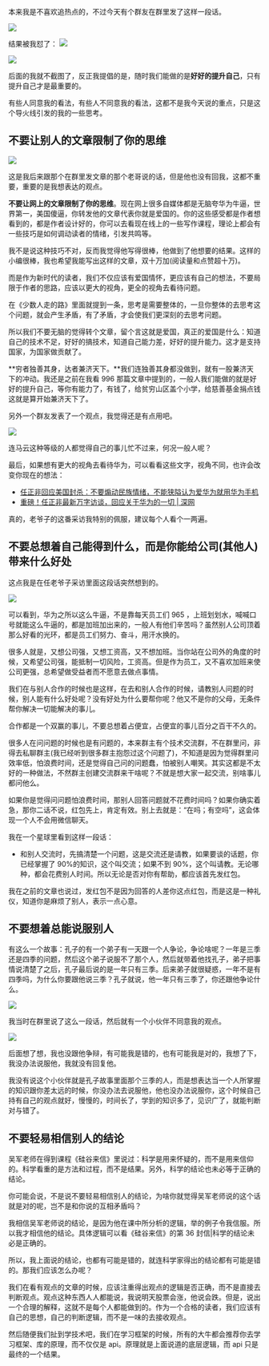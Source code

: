 本来我是不喜欢追热点的，不过今天有个群友在群里发了这样一段话。

![](http://imgs.taoweng.site/2019-05-30-153543.jpg)





结果被我怼了：
![](http://imgs.taoweng.site/2019-05-30-153551.jpg)


![](http://imgs.taoweng.site/2019-05-30-153552.jpg)


后面的我就不截图了，反正我提倡的是，随时我们能做的是**好好的提升自己**，只有提升自己才是最重要的。

有些人同意我的看法，有些人不同意我的看法，这都不是我今天说的重点，只是这个导火线引发的我的一些思考。

## 不要让别人的文章限制了你的思维

![](http://imgs.taoweng.site/2019-05-30-153553.jpg)

这是我后来跟那个在群里发文章的那个老哥说的话，但是他也没有回我，这都不重要，重要的是我想表达的观点。

**不要让网上的文章限制了你的思维**。现在网上很多自媒体都是无脑夸华为牛逼，世界第一，美国傻逼，你转发他的文章代表你就是爱国的。你的这些感受都是作者想看到的，都是作者设计好的，你可以去看现在线上的一些写作课程，理论上都会有一些技巧是如何调动读者的情绪，引发共鸣等。

我不是说这种技巧不对，反而我觉得他写得很棒，他做到了他想要的结果。这样的小编很棒，我也希望我能写出这样的文章，双十万加(阅读量和点赞超十万)。

而是作为新时代的读者，我们不仅应该有爱国情怀，更应该有自己的想法，不要局限于作者的思路，应该以更大的视角，更全的视角去看待问题。

在《少数人走的路》里面就提到一条，思考是需要整体的，一旦你整体的去思考这个问题，就会产生矛盾，有了矛盾，才会使我们更深刻的去思考问题。

所以我们不要无脑的觉得转个文章，留个言这就是爱国，真正的爱国是什么：知道自己的技术不足，好好的搞技术，知道自己能力差，好好的提升能力。这才是支持国家，为国家做贡献了。

**穷者独善其身，达者兼济天下。**我们连独善其身都没做到，就有一股兼济天下的冲动。我还是之前在我看 996 那篇文章中提到的，一般人我们能做的就是好好的提升自己，等你有能力了，有钱了，给贫穷山区盖个小学，给慈善基金捐点钱这就是算开始兼济天下了。

另外一个群友发表了一个观点，我觉得还是有点用吧。

![](http://imgs.taoweng.site/2019-05-30-153554.jpg)

连马云这种等级的人都觉得自己的事儿忙不过来，何况一般人呢？

最后，如果想有更大的视角去看待华为，可以看看这些文字，视角不同，也许会改变你现在的想法：

*   [任正非回应美国封杀：不要煽动民族情绪，不能狭隘认为爱华为就用华为手机](https://mp.weixin.qq.com/s/kzzXEhDH_qSYF_9k8c5lwQ)
*   [重磅！任正非最新万字访谈，回应关于华为的一切 | 深网](https://mp.weixin.qq.com/s/diEQpu6euKZh67xJ0Y7Qwg)

真的，老爷子的这番采访我特别的佩服，建议每个人看个一两遍。

## 不要总想着自己能得到什么，而是你能给公司(其他人)带来什么好处

这点我是在任老爷子采访里面这段话突然想到的。

![](http://imgs.taoweng.site/2019-05-30-153555.jpg)


可以看到，华为之所以这么牛逼，不是靠每天员工们 965 ，上班划划水，喊喊口号就能这么牛逼的，都是加班加出来的，一般人有他们辛苦吗？虽然别人公司顶着那么好看的光环，都是员工们努力、奋斗，用汗水换的。

很多人就是，又想公司强，又想工资高，又不想加班。当你站在公司外的角度的时候，又希望公司强，能抵制一切风险，工资高。但是作为员工，又不喜欢加班来使公司更强，总希望做受益者而不愿意去做点事情。

我们在与别人合作的时候也是这样，在去和别人合作的时候，请教别人问题的时候，别人能有什么好处呢？没有好处为什么要帮你呢？他又不是你的父母，无条件帮你解决一切能解决的事儿。

合作都是一个双赢的事儿，不要总想着占便宜，占便宜的事儿百分之百干不久的。

很多人在问问题的时候也是有问题的，本来群主有个技术交流群，不在群里问，非得去私聊群主(我已经听到很多群主抱怨过这个问题了)，不知道是因为觉得群里问效率低，怕浪费时间，还是觉得自己问的问题蠢，怕被别人嘲笑。其实这都是不太好的一种做法，不然群主创建交流群来干啥呢？不就是想大家一起交流，别啥事儿都问他么。

如果你是觉得问问题怕浪费时间，那别人回答问题就不花费时间吗？如果你确实着急，那你二话不说，红包先上，肯定有效。别上去就是：“在吗；有空吗”，这会体现一个人不会用微信聊天。

我在一个星球里看到这样一段话：

*   和别人交流时，先搞清楚一个问题，这是交流还是请教，如果要谈的话题，你已经掌握了 90%的知识，这个叫交流；如果不到 90%，这个叫请教。无论哪种，都会花费别人时间。所以无论是否对你有帮助，都应该首先发红包。

我在之前的文章也说过，发红包不是因为回答的人差你这点红包，而是这是一种礼仪，知道你是麻烦了别人，表示一点心意。

## 不要想着总能说服别人

有这么一个故事：孔子的有一个弟子有一天跟一个人争论，争论啥呢？一年是三季还是四季的问题，然后这个弟子说服不了那个人，然后就带着他找孔子，弟子把事情说清楚了之后，孔子最后说的是一年只有三季。后来弟子就很疑惑，一年不是有四季吗，为什么你要跟他说三季？孔子就说，他一年只有三季了，你还跟他争论什么。

![](http://imgs.taoweng.site/2019-05-30-153556.jpg)


我当时在群里说了这么一段话，然后就有一个小伙伴不同意我的观点。

![](http://imgs.taoweng.site/2019-05-30-153558.jpg)

后面想了想，我也没跟他争辩，有可能我是错的，也有可能我是对的，我想了下，我没办法说服他，我就没有回复他。

我没有说这个小伙伴就是孔子故事里面那个三季的人，而是想表达当一个人所掌握的知识跟你差太远的时候，你没办法去说服他，他也没办法说服你，这个时候自己持有自己的观点就好，慢慢的，时间长了，学到的知识多了，见识广了，就能判断对与错了。

## 不要轻易相信别人的结论

吴军老师在得到课程《硅谷来信》里说过：科学是用来怀疑的，而不是用来信仰的。科学看重的是方法和过程，而不是结果。另外，科学的结论也未必等于正确的结论。

你可能会说，不是说不要轻易相信别人的结论，为啥你就觉得吴军老师说的这个话就是对的呢，岂不是和你说的互相矛盾吗？

我相信吴军老师说的结论，是因为他在课中所分析的逻辑，举的例子令我信服。所以我才相信他的结论。具体逻辑可以看《硅谷来信》的第 36 封信|科学的结论未必是正确的。

所以，我上面说的结论，也都有可能是错的，就连科学家得出的结论都有可能是错的。那我们应该怎么办呢？

我们在看有观点的文章的时候，应该注重得出观点的逻辑是否正确，而不是直接去判断观点。观点这种东西人人都能说，我说明天股票会涨，他说会跌。但是，说出一个合理的解释，这就不是每个人都能做到的。作为一个合格的读者，我们应该有自己的思想，自己的判断逻辑，而不是一味的去接收观点。

然后随便我们扯到学技术吧，我们在学习框架的时候，所有的大牛都会推荐你去学习框架、库的原理，而不仅仅是 api。原理就是上面说道的底层逻辑，而 api 只是最终的一个结果。